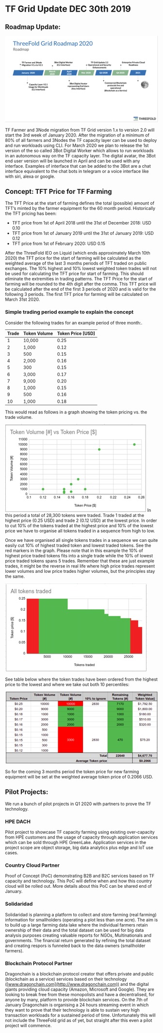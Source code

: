 # TF Grid Update DEC 30th 2019

## Roadmap Update:

![Roadmap 2020](images/roadmap2020.png "image_tooltip")

TF Farmer and 3Node migration from TF Grid version 1.x to version 2.0  will start the 3rd week of January 2020. After the migration of a minimum of 80% of all farmers and 3Nodes the TF capacity layer can be used to deploy and run workloads using CLI. For March 2020 we plan to release the 1st version of the so called 3Bot Digital Worker which allows to run workloads in an autonomous way on the TF capacity layer. The digital avatar, the 3Bot end user version will be launched in April and can be used with any interface. Examples of interface that can be added to the 3Bot are a chat interface equivalent to the chat bots in telegram or  a voice interface like with siri, alexa or google.

## Concept: TFT Price for TF Farming

The TFT Price at the start of farming defines the total (possible) amount of TFT’s minted by the farmer equipment for the 60 month period. Historically the TFT pricing has been:
*   TFT price from 1st of April 2018 until the 31st of December 2018:		USD 0.10
*   TFT price from 1st of January 2019 until the 31st of January 2019:	USD 0.12
*   TFT price from 1st of February 2020:					USD 0.15

After the ThreeFold IEO on Liquid (which ends approximately March 10th 2020) the TFT price for the start of farming will be calculated as the weighted average of the last 3 months periods of TFT traded on public exchanges. The 10% highest and 10% lowest weighted token trades will not be used for calculating the TFT price for start of farming. This should eliminate the extremities in trading patterns. The TFT Price for the start of farming will be rounded to the 4th digit after the comma. This TFT price will be calculated after the end of the first 3 periods of 2020 and is valid for the following 3 periods. The first TFT price for farming will be calculated on March 31st 2020.

### Simple trading period example to explain the concept

Consider the following trades for an example period of three month:.

| Trade | Token Volume | Token Price [USD] |
| ---- | ---- | ---- |
| 1	| 10,000 | 0.25 |
| 2 |	1,000 | 0.12 |
| 3 |	500 | 0.15 |
| 4 |	2,000 | 0.16 |
| 5 |	300 |	0.15 |
| 6 |	3,000 |  0.17 |
| 7 |	9,000 |	 0.20 |
| 8 |	1,000 | 0.15 |
| 9 |	500 | 0.16 |
| 10 | 1,000 | 0.18 |

This would read as follows in a graph showing the token pricing vs. the trade volume.

![trade-graph](images/trade-graph.png "image_tooltip")
In this period a total of 28,300 tokens were traded. Trade 1 traded at the highest price (0.25 USD) and trade 2 (0.12 USD) at the lowest price. In order to cut 10% of the tokens traded at the highest price and 10% of the lowest price we have to organise all tokens traded in a sequence from high to low.

Once we have organised all single tokens trades in a sequence we can quite easily cut 10% of highest traded token and lowest traded tokens.  See the red markers in the graph.  Please note that in this example the 10% of highest price traded tokens fits into a single trade while the 10% of lowest price traded tokens spans 5 trades.  Remember that these are just example trades, it might be the reverse in real life where high price trades represent lower volumes and low price trades higher volumes, but the principles stay the same.

![tokens-traded-organised](images/tokens-traded-organised.png "image_tooltip")

See table below where the token trades have been ordered from the highest price to the lowest and where we take out both 10 percentiles:

![sorted-trade-examples](images/sorted-trade-examples.png "image_tooltip")

So for the coming 3 months period the token price for new farming equipment will be set at the weighted average token price of 0.2066 USD.

## Pilot Projects:

We run a bunch of pilot projects in Q1 2020 with partners to prove the TF technology.

### HPE DACH

Pilot project to showcase TF capacity farming using existing over-capacity from HPE customers and the usage of capacity through application services which can be sold through HPE GreenLake. Application services in the project scope are object storage, big data analytics plus edge and IoT use cases.

### Country Cloud Partner

Proof of Concept (PoC) demonstrating B2B and B2C services based on TF capacity and technology. This PoC will define when and how this country cloud will be rolled out. More details about this PoC can be shared end of January.

### Solidaridad

Solidaridad is planning a platform to collect and store farming (real farming) information for smallholders (operating a plot less than one acre).  The aim is to build up a large farming data lake where the individual farmers retain ownership of their data and the total dataset can be used for big data analysis purposes creating valuable reports for NGOs, Multinationals and governments. The financial return generated by refining the total dataset and creating respors is funneled back to the data owners (smallholder farmers).

### Blockchain Protocol Partner

Dragonchain is a blockchain protocol creator that offers private and public (blockchain as a service) services based on their technology ([www.dragonchain.com](http://www.dragonchain.com)) and the digital giants providing cloud capacity (Amazon, Microsoft and Google).  They are looking to break free from these monopolists and have a decentralised,  for anyone by many, platform to provide blockchain services.  On the 7th of January Dragonchain is organising a 24 hours streaming event in which they want to prove that their technology is able to sustain very high transaction workloads for a sustained period of time. Unfortunately this will not include the ThreeFold grid as of yet, but straight after this even a pilot project will commence.

